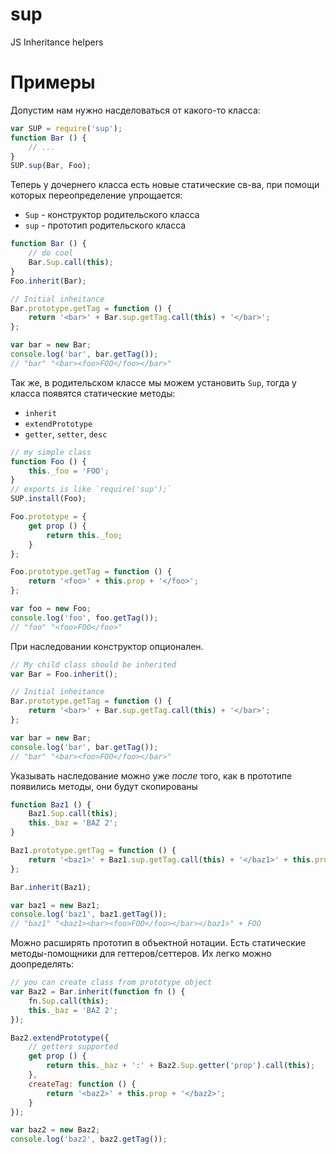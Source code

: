 sup
===

JS Inheritance helpers

Примеры
===

Допустим нам нужно насделоваться от какого-то класса:

```javascript
var SUP = require('sup');
function Bar () {
    // ...
}
SUP.sup(Bar, Foo);
```



Теперь у дочернего класса есть новые статические св-ва, при помощи которых переопределение упрощается:
  * `Sup` - конструктор родительского класса
  * `sup` - прототип родительского класса

```javascript
function Bar () {
    // do cool
    Bar.Sup.call(this);
}
Foo.inherit(Bar);

// Initial inheitance
Bar.prototype.getTag = function () {
    return '<bar>' + Bar.sup.getTag.call(this) + '</bar>';
};

var bar = new Bar;
console.log('bar', bar.getTag());
// "bar" "<bar><foo>FOO</foo></bar>"
```



Так же, в родительском классе мы можем установить `Sup`, тогда у класса появятся статические методы:
  * `inherit`
  * `extendPrototype`
  * `getter`, `setter`, `desc`

```javascript
// my simple class
function Foo () {
    this._foo = 'FOO';
}
// exports is like `require('sup');`
SUP.install(Foo);

Foo.prototype = {
    get prop () {
        return this._foo;
    }
};

Foo.prototype.getTag = function () {
    return '<foo>' + this.prop + '</foo>';
};

var foo = new Foo;
console.log('foo', foo.getTag());
// "foo" "<foo>FOO</foo>"
```



При наследовании конструктор опционален.

```javascript
// My child class should be inherited
var Bar = Foo.inherit();

// Initial inheitance
Bar.prototype.getTag = function () {
    return '<bar>' + Bar.sup.getTag.call(this) + '</bar>';
};

var bar = new Bar;
console.log('bar', bar.getTag());
// "bar" "<bar><foo>FOO</foo></bar>"
```



Указывать наследование можно уже *после* того, как в прототипе появились методы, они будут скопированы

```javascript
function Baz1 () {
    Baz1.Sup.call(this);
    this._baz = 'BAZ 2';
}

Baz1.prototype.getTag = function () {
    return '<baz1>' + Baz1.sup.getTag.call(this) + '</baz1>' + this.prop
};

Bar.inherit(Baz1);

var baz1 = new Baz1;
console.log('baz1', baz1.getTag());
// "baz1" "<baz1><bar><foo>FOO</foo></bar></baz1>" + FOO
```


Можно расширять прототип в объектной нотации.
Есть статические методы-помощники для геттеров/сеттеров. Их легко можно доопределять:

```javascript
// you can create class from prototype object
var Baz2 = Bar.inherit(function fn () {
    fn.Sup.call(this);
    this._baz = 'BAZ 2';
});

Baz2.extendPrototype({
    // getters supported
    get prop () {
        return this._baz + ':' + Baz2.Sup.getter('prop').call(this);
    },
    createTag: function () {
        return '<baz2>' + this.prop + '</baz2>';
    }
});

var baz2 = new Baz2;
console.log('baz2', baz2.getTag());

```
